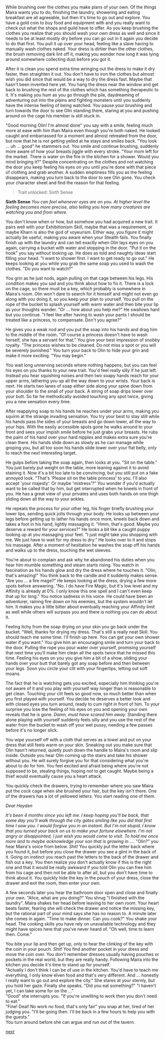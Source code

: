 While brushing over the clothes you make plans of your own. Of the things Maira wants you to do, finishing the laundry, showering and eating breakfast are all agreeable, but then it's time to go out and explore. You have a gold coin to buy food and equipment with and you really want to check out what the shops and guild have to offer. As you keep brushing the clothes you realize that you should wash your own dress as well and since it needs to be at least mostly dry before you can go out in it again you decide to do that first. You pull it up over your head, feeling like a slave having to manually wash clothes naked. Your dress is dirtier than the other clothes, the brush removing dark lint off it, making you wonder how long it was lying around somewhere collecting dust before you got it.

After it is clean you spend extra time wringing out the dress to make it dry faster, then straighten it out. You don't have to iron the clothes but almost wish you did since that would be a way to dry the dress fast. Maybe that hasn't been invented here yet. You hang the dress near the window and get back to brushing the rest of the clothes which has something therapeutic to it. It's making you hum as you go through the pile, daydreaming of adventuring out into the plains and fighting monsters until you suddenly have the intense feeling of being watched. You pause your brushing and turn towards the door to see Olin standing there, staring at you and pushing around on the cage his member is still stuck in.

"Good morning Olin! I'm almost done" you say with a smile, feeling much more at ease with him than Maira even though you're both naked. He looked caught and embarrassed for a moment and almost retreated from the door, but now that he is not getting yelled at he stays and smiles back. "You look ... uh ... good" he stammers out. You smile and continue brushing, suddenly more aware of how your breasts jiggle with every stroke. "Your mom left for the market. There is water on the fire in the kitchen for a shower. Would you mind bringing it?" Despite concentrating on the clothes and not watching the door you keep feeling his eyes on you until you're done with that piece of clothing and grab another. A sudden emptiness fills you as the feeling disappears, making you turn back to the door to see Olin gone. You check your character sheet and find the reason for that feeling.

> Trait unlocked: Sixth Sense

**Sixth Sense**
*You can feel whenever eyes are on you. At higher level the feeling becomes more precise, also telling you how many creatures are watching you and from where.*

You don't know when or how, but somehow you had acquired a new trait. It pairs well with your Exhibitionism Skill, maybe that was a requirement, or maybe Kharn is also the god of voyeurism. Either way, you figure it might actually be useful, making you aware when your Stealth fails. You finally finish up with the laundry and can tell exactly when Olin lays eyes on you again, carrying a bucket with water and stopping in the door. "Put it on the hook" you say without looking up. He does as told and naughty ideas start filling your head. "I want to shower first. I want to get ready to go out." He keeps looking at you while you grab the same soap you used to wash the clothes. "Do you want to watch?"

You grin as he just nods, again pulling on that cage between his legs. His condition makes you sad and you think about how to fix it. There is a lock on the cage, so there must be a key, which probably is somewhere in Maira's room. Olin won't dare to search for it himself and might not even go along with you doing it, so you keep your plan to yourself. You pull on the rope of the bucket to splash yourself with warm water and then bite your lip as your thoughts wander. "Or ... how about you help me?" He swallows hard but you continue. "I feel like after having to wash your pants I should be treated like a princess, to compensate. Don't you agree?"

He gives you a weak nod and you put the soap into his hands and drag him to the middle of the room. "Of course a princess doesn't have to wash herself, she has a servant for that." You give your best impression of snobby royalty. "The princess wishes to be cleaned. Do not miss a spot or you will be severely punished." You turn your back to Olin to hide your grin and make it more exciting. "You may begin."

You wait long unnerving seconds where nothing happens, but you can feel his eyes on you thanks to your new trait. You'd feel really silly if he just left. Instead you hear squishing noises and then two soapy hands reach for your upper arms, lathering you up all the way down to your wrists. Your back is next. He starts two lanes of soap either side along your spine down from your shoulder to the small of your back. A string of soap drips lower over your butt. So far he methodically avoided touching any spot twice, giving you a new sensation every time.

After reapplying soap to his hands he reaches under your arms, making you squirm at the strange invading sensation. You try your best to stay still while his hands pass the sides of your breasts and go down lower, all the way to your hips. With the easily accessible spots gone he walks around to your front and sees your impish smile before he just grabs your breasts. He rubs the palm of his hand over your hard nipples and makes extra sure you're clean there. His hands slide down as slowly as he can manage while groping you, but all too soon his hands slide lower over your flat belly, only to reach the next interesting target.

He gulps before taking the soap again, then looks at you. "Sit on the table." You just barely put weight on the table, more leaning against it to avoid staining it. Now it's a bit too late to be convincing, but you still put on a fake annoyed look. "That's 'Please sit on the table princess' to you. I'll also accept 'your majesty'. Or maybe 'mistress'?" You wonder if you'd actually want to be called that by him, but get interrupted when he kneels in front of you. He has a great view of your privates and uses both hands on one thigh sliding down all the way to your ankles.

He repeats the process for your other leg, his finger briefly brushing your lower lips, sending quick jolts through your body. He looks up between your legs before getting up to lather his hands once more, kneels back down and takes a foot in his hand, lightly massaging it. "Hmm, that's good. Maybe you deserve a reward for your services?" He looks a bit like a caught puppy looking up at you massaging your feet. "I just might take you shopping with me. We just have to wait for my dress to dry." He looks over to it and stops his massage. After a moment of hesitation he washes the soap off his hands and walks up to the dress, touching the wet sleeves.

You're about to complain and ask why he abandoned his duties when you hear him mumble something and steam starts rising. You watch in fascination as his hands glow and dry the dress where he touches it. "Olin, that's amazing!" You think back to the candle and it suddenly makes sense. "Are you ... a fire mage?" He keeps looking at the dress, drying a few more spots before answering. "No. I do have Fire Magic, but it's low level and my Affinity is already at 0%. I only know this one spell and I can't even keep that up for long." You notice sadness in his voice. He could have been an adventurer, raining fire down on his enemies, but the system wouldn't let him. It makes you a little bitter about eventually reaching your Affinity limit as well while others will surpass you and there is nothing you can do about it.

Feeling itchy from the soap drying on your skin you go back under the bucket. "Well, thanks for drying my dress. That's still a really neat Skill. You should teach me some time. I'll finish up here. You can get your own shower water if you want." You give him an encouraging smile and turn your back to the door. Pulling the rope you pour water over yourself, promising yourself that next time you'll make him clean all the spots twice that he missed this time. Feeling his eyes on you you give him a bit of a show, sliding your hands over your butt that barely got any soap before and then between your legs. Soon you circle your clit with your fingertips, letting out soft moans.

The fact that he is watching gets you excited, especially him thinking you're not aware of it and you play with yourself way longer than is reasonable to get clean. Touching your clit feels so good now, so much better than when you first played with yourself. You decide he deserves a better look and with closed eyes you turn around, ready to cum right in front of him. To your surprise you lose the feeling of his eyes on you and opening your own reveals that he is gone. *Damn, must have scared him away.* Standing there alone playing with yourself suddenly feels silly and you use the rest of the water from the bucket to wash off your wet pussy, needing a few passes before it's no longer slick.

You wipe yourself off with a cloth that serves as a towel and put on your dress that still feels warm on your skin. Sneaking out you make sure that Olin hasn't returned, quietly push down the handle to Maira's room and slip inside. Outside you hear Olin coming up the stairs and take his shower without you. He will surely forgive you for that considering what you're about to do for him. You feel excited and afraid being where you're not supposed to be, stealing things, hoping not to get caught. Maybe being a thief would eventually cause you a heart attack.

You quickly check the drawers, trying to remember where you saw Maira put the cock cage when she brushed your hair, but the key isn't there. One of the drawers has a lot of yellowed letters. You start reading one of them.

*Dear Hayden*

*It's been 4 months since you left me. I keep hoping you'll be back, that some day you'll walk through the city gates smiling like you did that first time I saw you. I would forgive you in an instant. But I'm not stupid. I know that you turned your back on us to make your fortune elsewhere. I'm not angry or disappointed, I just wish you would come to visit. To hold me once more and to maybe acknowledge your son that is growing in ....*
"Olin?" you hear Maira's voice from below. *Shit!* You quickly put the letter back where you found it, but before you close the drawer you see a glint in the back of it. Going on instinct you reach past the letters to the back of the drawer and fish out a key. You then realize you don't actually know if this is the right one and that it would be really awkward if you told Olin you can free him from his cage and then not be able to after all, but you don't have time to think about it. You quickly hide the key in the pouch of your dress, close the drawer and exit the room, then enter your own.

A few seconds later you hear the bathroom door open and close and finally your own. "Alice, what are you doing?" You shrug "I finished with the laundry". Maira shakes her head before leaving to her own room. Your heart beats faster, fearing she will check the drawer and notice the missing key, but the rational part of your mind says she has no reason to. A minute later she comes in again. "Time to make dinner. Can you cook?" You shake your head. The cooking skills you have rely on unavailable technology and they might have spices here that you've never heard of. "Oh well, time to learn then. Come."

You bite your lip and then get up, only to hear the clinking of the key with the coin in your pouch. *Shit!* You find another pocket in your dress and move the coin over. You don't remember dresses usually having pouches or pockets in the real world, but they are really handy. Following Maira into the kitchen you decide it's time to stand up for yourself.  
"Actually I don't think I can be of use in the kitchen. You'd have to teach me everything, I only know elven food and that's very different. And ... honestly I really want to go out and explore the city." She stares at your sternly, but you hold her gaze. Finally she speaks. "Did you eat something?"
"I haven't yet, I can take some for on the ..."  
"Good" she interrupts you. "If you're unwilling to work then you don't need to eat."  
"Fine! Deal! No work no food, that's only fair" you snap at her, tired of her judging you. "I'll be going then. I'll be back in a few hours to help you with the guests."  
You turn around before she can argue and run out of the tavern.

[next](ch15.md)